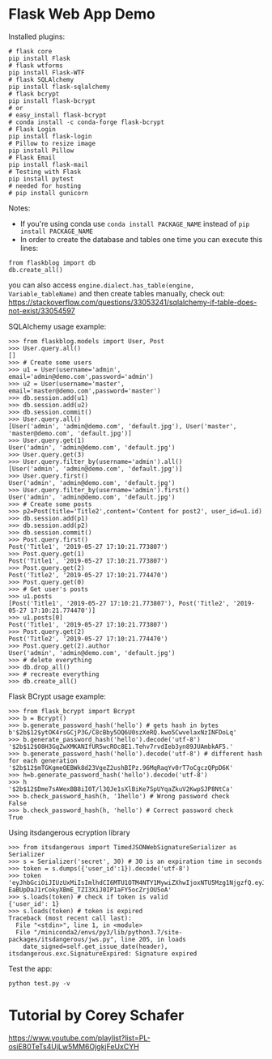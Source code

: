 # Flask Web App Demo

Installed plugins:
```
# flask core
pip install Flask
# flask wtforms
pip install Flask-WTF
# flask SQLAlchemy
pip install flask-sqlalchemy
# flask bcrypt
pip install flask-bcrypt
# or
# easy_install flask-bcrypt
# conda install -c conda-forge flask-bcrypt
# Flask Login
pip install flask-login
# Pillow to resize image
pip install Pillow
# Flask Email
pip install flask-mail
# Testing with Flask
pip install pytest
# needed for hosting
# pip install gunicorn
```
Notes:
- If you're using conda use ```conda install PACKAGE_NAME``` instead of ```pip install PACKAGE_NAME```
- In order to create the database and tables one time you can execute this lines:
```
from flaskblog import db
db.create_all()
```
you can also access ```engine.dialect.has_table(engine, Variable_tableName)``` and then create tables manually, check out:
https://stackoverflow.com/questions/33053241/sqlalchemy-if-table-does-not-exist/33054597

SQLAlchemy usage example:
```
>>> from flaskblog.models import User, Post
>>> User.query.all()
[]
>>> # Create some users
>>> u1 = User(username='admin', email='admin@demo.com',password='admin')
>>> u2 = User(username='master', email='master@demo.com',password='master')
>>> db.session.add(u1)
>>> db.session.add(u2)
>>> db.session.commit()
>>> User.query.all()
[User('admin', 'admin@demo.com', 'default.jpg'), User('master', 'master@demo.com', 'default.jpg')]
>>> User.query.get(1)
User('admin', 'admin@demo.com', 'default.jpg')
>>> User.query.get(3)
>>> User.query.filter_by(username='admin').all()
[User('admin', 'admin@demo.com', 'default.jpg')]
>>> User.query.first()
User('admin', 'admin@demo.com', 'default.jpg')
>>> User.query.filter_by(username='admin').first()
User('admin', 'admin@demo.com', 'default.jpg')
>>> # Create some posts
>>> p2=Post(title='Title2',content='Content for post2', user_id=u1.id)
>>> db.session.add(p1)
>>> db.session.add(p2)
>>> db.session.commit()
>>> Post.query.first()
Post('Title1', '2019-05-27 17:10:21.773807')
>>> Post.query.get(1)
Post('Title1', '2019-05-27 17:10:21.773807')
>>> Post.query.get(2)
Post('Title2', '2019-05-27 17:10:21.774470')
>>> Post.query.get(0)
>>> # Get user's posts
>>> u1.posts
[Post('Title1', '2019-05-27 17:10:21.773807'), Post('Title2', '2019-05-27 17:10:21.774470')]
>>> u1.posts[0]
Post('Title1', '2019-05-27 17:10:21.773807')
>>> Post.query.get(2)
Post('Title2', '2019-05-27 17:10:21.774470')
>>> Post.query.get(2).author
User('admin', 'admin@demo.com', 'default.jpg')
>>> # delete everything
>>> db.drop_all()
>>> # recreate everything
>>> db.create_all()
```

Flask BCrypt usage example:
```
>>> from flask_bcrypt import Bcrypt
>>> b = Bcrypt()
>>> b.generate_password_hash('hello') # gets hash in bytes
b'$2b$12$ytOK4rsGCjP3G/C8cBby5OQ6U0szXeRQ.kwo5CwvelaxNzINFDoLq'
>>> b.generate_password_hash('hello').decode('utf-8')
'$2b$12$O8H3GqZwXMKANIfUR5wcROc8E1.Tehv7rvdIeb3yn89JUAmbkAF5.'
>>> b.generate_password_hash('hello').decode('utf-8') # different hash for each generation
'$2b$12$mTGKgmeOEBWk8d23VgeZ2ushBIPz.96MqRaqYv0rT7oCgczQPpD6K'
>>> h=b.generate_password_hash('hello').decode('utf-8')
>>> h
'$2b$12$Dme7sAWexBB8iI0T/l3QJe1sXlBiKe7SpUYqaZkuV2KwpSJP8NtCa'
>>> b.check_password_hash(h, '1hello') # Wrong password check
False
>>> b.check_password_hash(h, 'hello') # Correct password check
True
```

Using itsdangerous ecryption library
```
>>> from itsdangerous import TimedJSONWebSignatureSerializer as Serializer
>>> s = Serializer('secret', 30) # 30 is an expiration time in seconds
>>> token = s.dumps({'user_id':1}).decode('utf-8')
>>> token
'eyJhbGciOiJIUzUxMiIsImlhdCI6MTU1OTM4NTY1MywiZXhwIjoxNTU5Mzg1NjgzfQ.eyJ1c2VyX2lkIjoxfQ.aGoobkmjf4mz2lAUDZ1jYa6tLOoxEx1gt7PnpW7RY8
EaBUpDaJ1rCokyXBmE_TZI3XiJ0IP1aFY5ocZrjOU5oA'
>>> s.loads(token) # check if token is valid
{'user_id': 1}
>>> s.loads(token) # token is expired
Traceback (most recent call last):
  File "<stdin>", line 1, in <module>
  File "/miniconda2/envs/py3/lib/python3.7/site-packages/itsdangerous/jws.py", line 205, in loads
    date_signed=self.get_issue_date(header),
itsdangerous.exc.SignatureExpired: Signature expired
```
Test the app:
```
python test.py -v
```

# Tutorial by Corey Schafer
https://www.youtube.com/playlist?list=PL-osiE80TeTs4UjLw5MM6OjgkjFeUxCYH
